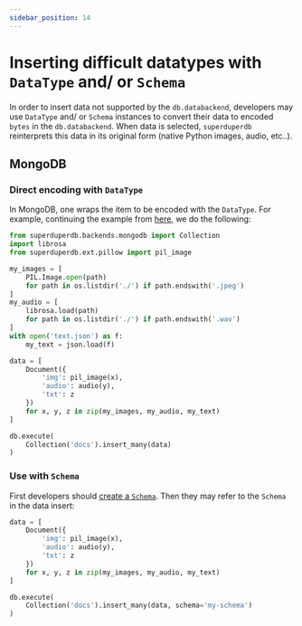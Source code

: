 ```yaml
---
sidebar_position: 14
---
```


# Inserting difficult datatypes with `DataType` and/ or `Schema`

In order to insert data not supported by the `db.databackend`, developers
may use `DataType` and/ or `Schema` instances to convert their data 
to encoded `bytes` in the `db.databackend`. When data is selected, 
`superduperdb` reinterprets this data in its original form (native Python images, audio, etc..).

## MongoDB

### Direct encoding with `DataType`

In MongoDB, one wraps the item to be encoded with the `DataType`.
For example, continuing the example from [here](./data_encodings_and_schemas.md#datatype-abstraction), 
we do the following:

```python
from superduperdb.backends.mongodb import Collection
import librosa 
from superduperdb.ext.pillow import pil_image

my_images = [
    PIL.Image.open(path)
    for path in os.listdir('./') if path.endswith('.jpeg')
]
my_audio = [
    librosa.load(path)
    for path in os.listdir('./') if path.endswith('.wav')
]
with open('text.json') as f:
    my_text = json.load(f)

data = [
    Document({
        'img': pil_image(x),
        'audio': audio(y),
        'txt': z
    })
    for x, y, z in zip(my_images, my_audio, my_text)
]

db.execute(
    Collection('docs').insert_many(data)
)
```

### Use with `Schema`

First developers should [create a `Schema`](./data_encodings_and_schemas).
Then they may refer to the `Schema` in the data insert:

```python
data = [
    Document({
        'img': pil_image(x),
        'audio': audio(y),
        'txt': z
    })
    for x, y, z in zip(my_images, my_audio, my_text)
]

db.execute(
    Collection('docs').insert_many(data, schema='my-schema')
)
```